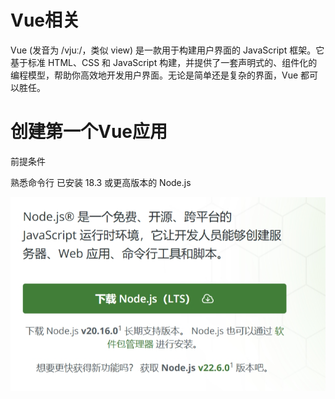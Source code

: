 # Vue相关
Vue (发音为 /vjuː/，类似 view) 是一款用于构建用户界面的 JavaScript 框架。它基于标准 HTML、CSS 和 JavaScript 构建，并提供了一套声明式的、组件化的编程模型，帮助你高效地开发用户界面。无论是简单还是复杂的界面，Vue 都可以胜任。

# 创建第一个Vue应用
前提条件

熟悉命令行
已安装 18.3 或更高版本的 Node.js

![alt text](Resources/image.png)